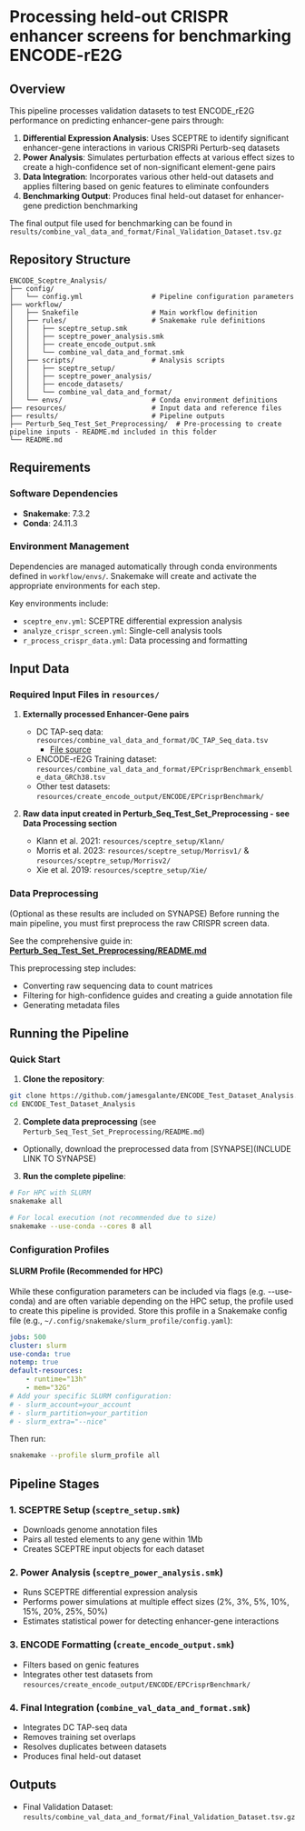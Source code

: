 # Processing held-out CRISPR enhancer screens for benchmarking ENCODE-rE2G

## Overview

This pipeline processes validation datasets to test ENCODE_rE2G performance on predicting enhancer-gene pairs through:

1. **Differential Expression Analysis**: Uses SCEPTRE to identify significant enhancer-gene interactions in various CRISPRi Perturb-seq datasets
2. **Power Analysis**: Simulates perturbation effects at various effect sizes to create a high-confidence set of non-significant element-gene pairs
3. **Data Integration**: Incorporates various other held-out datasets and applies filtering based on genic features to eliminate confounders
4. **Benchmarking Output**: Produces final held-out dataset for enhancer-gene prediction benchmarking

The final output file used for benchmarking can be found in `results/combine_val_data_and_format/Final_Validation_Dataset.tsv.gz`

## Repository Structure

```
ENCODE_Sceptre_Analysis/
├── config/
│   └── config.yml                 # Pipeline configuration parameters
├── workflow/
│   ├── Snakefile                  # Main workflow definition
│   ├── rules/                     # Snakemake rule definitions
│   │   ├── sceptre_setup.smk
│   │   ├── sceptre_power_analysis.smk
│   │   ├── create_encode_output.smk
│   │   └── combine_val_data_and_format.smk
│   ├── scripts/                   # Analysis scripts
│   │   ├── sceptre_setup/
│   │   ├── sceptre_power_analysis/
│   │   ├── encode_datasets/
│   │   └── combine_val_data_and_format/
│   └── envs/                      # Conda environment definitions
├── resources/                     # Input data and reference files
├── results/                       # Pipeline outputs
├── Perturb_Seq_Test_Set_Preprocessing/  # Pre-processing to create pipeline inputs - README.md included in this folder
└── README.md
```

## Requirements

### Software Dependencies
- **Snakemake**: 7.3.2
- **Conda**: 24.11.3

### Environment Management
Dependencies are managed automatically through conda environments defined in `workflow/envs/`. Snakemake will create and activate the appropriate environments for each step.

Key environments include:
- `sceptre_env.yml`: SCEPTRE differential expression analysis
- `analyze_crispr_screen.yml`: Single-cell analysis tools
- `r_process_crispr_data.yml`: Data processing and formatting

## Input Data

### Required Input Files in `resources/`

1. **Externally processed Enhancer-Gene pairs**
   - DC TAP-seq data: `resources/combine_val_data_and_format/DC_TAP_Seq_data.tsv`
     - [File source](https://github.com/jamesgalante/DC_TAP_Paper/blob/main/results/formatted_dc_tap_results/results_with_element_gene_pair_categories_modified.tsv)
   - ENCODE-rE2G Training dataset: `resources/combine_val_data_and_format/EPCrisprBenchmark_ensemble_data_GRCh38.tsv`
   - Other test datasets: `resources/create_encode_output/ENCODE/EPCrisprBenchmark/`
   
2. **Raw data input created in Perturb_Seq_Test_Set_Preprocessing - see Data Processing section**
   - Klann et al. 2021: `resources/sceptre_setup/Klann/`
   - Morris et al. 2023: `resources/sceptre_setup/Morrisv1/` & `resources/sceptre_setup/Morrisv2/`
   - Xie et al. 2019: `resources/sceptre_setup/Xie/`

### Data Preprocessing

(Optional as these results are included on SYNAPSE) Before running the main pipeline, you must first preprocess the raw CRISPR screen data.

See the comprehensive guide in: **[Perturb_Seq_Test_Set_Preprocessing/README.md](Perturb_Seq_Test_Set_Preprocessing/README.md)**

This preprocessing step includes:
- Converting raw sequencing data to count matrices
- Filtering for high-confidence guides and creating a guide annotation file
- Generating metadata files

## Running the Pipeline

### Quick Start

1. **Clone the repository**:
```bash
git clone https://github.com/jamesgalante/ENCODE_Test_Dataset_Analysis.git
cd ENCODE_Test_Dataset_Analysis
```

2. **Complete data preprocessing** (see `Perturb_Seq_Test_Set_Preprocessing/README.md`)
  - Optionally, download the preprocessed data from [SYNAPSE](INCLUDE LINK TO SYNAPSE)

3. **Run the complete pipeline**:
```bash
# For HPC with SLURM
snakemake all

# For local execution (not recommended due to size)
snakemake --use-conda --cores 8 all
```

### Configuration Profiles

#### SLURM Profile (Recommended for HPC)

While these configuration parameters can be included via flags (e.g. --use-conda) and are often variable depending on the HPC setup, the profile used to create this pipeline is provided. Store this profile in a Snakemake config file (e.g., `~/.config/snakemake/slurm_profile/config.yaml`):

```yaml
jobs: 500
cluster: slurm
use-conda: true
notemp: true
default-resources:
    - runtime="13h"
    - mem="32G"
# Add your specific SLURM configuration:
# - slurm_account=your_account
# - slurm_partition=your_partition
# - slurm_extra="--nice"
```

Then run:
```bash
snakemake --profile slurm_profile all
```

## Pipeline Stages

### 1. SCEPTRE Setup (`sceptre_setup.smk`)
- Downloads genome annotation files
- Pairs all tested elements to any gene within 1Mb
- Creates SCEPTRE input objects for each dataset

### 2. Power Analysis (`sceptre_power_analysis.smk`)
- Runs SCEPTRE differential expression analysis
- Performs power simulations at multiple effect sizes (2%, 3%, 5%, 10%, 15%, 20%, 25%, 50%)
- Estimates statistical power for detecting enhancer-gene interactions

### 3. ENCODE Formatting (`create_encode_output.smk`)
- Filters based on genic features
- Integrates other test datasets from `resources/create_encode_output/ENCODE/EPCrisprBenchmark/`

### 4. Final Integration (`combine_val_data_and_format.smk`)
- Integrates DC TAP-seq data
- Removes training set overlaps
- Resolves duplicates between datasets
- Produces final held-out dataset

## Outputs
- Final Validation Dataset: `results/combine_val_data_and_format/Final_Validation_Dataset.tsv.gz`
